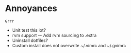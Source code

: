 # Annoyances

`Grrr`

- Unit test this lot?
- rvm support
--		Add rvm sourcing to .extra
- Uninstall dotfiles?
- Custom install does not overwrite ~/.vimrc and ~/.gvimrc
